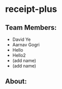 # receipt-plus
## Team Members:
* David Ye
* Aarnav Gogri
* Hello
* Hello2
* (add name)
* (add name)
## About:
